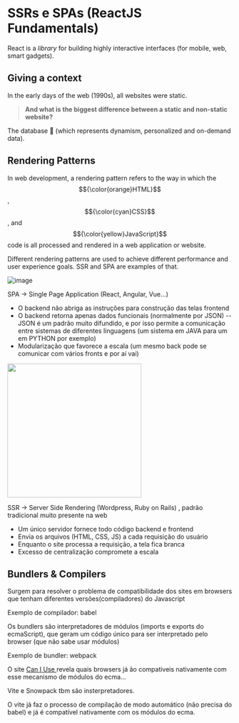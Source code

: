 # SSRs e SPAs (ReactJS Fundamentals)

React is a _library_ for building highly interactive interfaces (for mobile, web, smart gadgets).

## Giving a context
In the early days of the web (1990s), all websites were static.


> **And what is the biggest difference between a static and non-static website?** 

The database 🎲 (which represents dynamism, personalized and on-demand data).

## Rendering Patterns
In web development, a rendering pattern refers to the way in which the $${\color{orange}HTML}$$ , $${\color{cyan}CSS}$$, and $${\color{yellow}JavaScript}$$ code is all processed and rendered in a web application or website.

Different rendering patterns are used to achieve different performance and user experience goals. SSR and SPA are examples of that.

![image](https://user-images.githubusercontent.com/23065460/209484149-5ce763b4-e66b-4931-9bf1-bdfaacbc7207.png)

SPA → Single Page Application (React, Angular, Vue…)

- O backend não abriga as instruções para construção das telas frontend
- O backend retorna apenas dados funcionais (normalmente por JSON)
-- JSON é um padrão muito difundido, e por isso permite a comunicação entre sistemas de diferentes linguagens (um sistema em JAVA para um em PYTHON por exemplo)
- Modularização que favorece a escala (um mesmo back pode se comunicar com vários fronts e por aí vai)


<img src="https://user-images.githubusercontent.com/23065460/209484166-8626d520-b870-4fac-bca3-5962462b699f.png" width=300>

SSR → Server Side Rendering (Wordpress, Ruby on Rails) , padrão tradicional muito presente na web

- Um único servidor fornece todo código backend e frontend
- Envia os arquivos (HTML, CSS, JS) a cada requisição do usuário
- Enquanto o site processa a requisição, a tela fica branca
- Excesso de centralização compromete a escala

## Bundlers & Compilers

Surgem para resolver o problema de compatibilidade dos sites em browsers que tenham diferentes versões(compiladores) do Javascript

Exemplo de compilador: babel

Os bundlers são interpretadores de módulos (imports e exports do ecmaScript), que geram um código único para ser interpretado pelo browser (que não sabe usar módulos) 

Exemplo de bundler: webpack

O site [Can I Use ](https://caniuse.com/?search=es%20modules) revela quais browsers já ão compativeis nativamente com esse mecanismo de módulos do ecma…

Vite e Snowpack tbm são insterpretadores.

O vite já faz o processo de compilação de modo automático (não precisa do babel) e já é compatível nativamente com os módulos do ecma.
